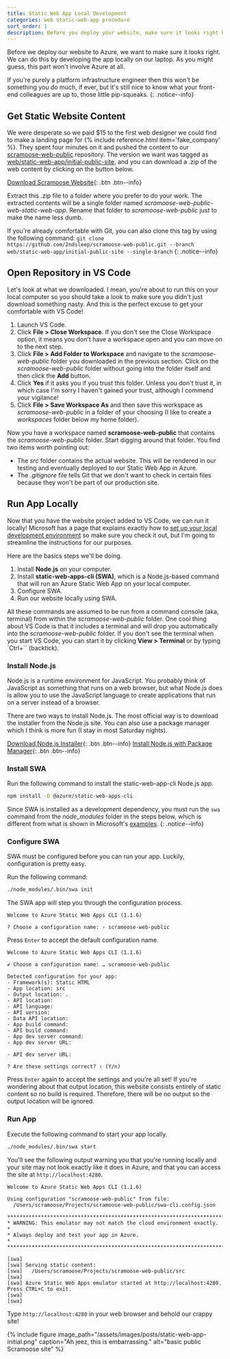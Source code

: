 ```yaml
---
title: Static Web App Local Development
categories: web static-web-app procedure
sort_order: 1
description: Before you deploy your website, make sure it looks right by editing it on your local computer.
---
```

Before we deploy our website to Azure, we want to make sure it looks right. We can do this by developing the app locally on our laptop. As you might guess, this part won't involve Azure at all.<!--more-->

If you're purely a platform infrastructure engineer then this won't be something you do much, if ever, but it's still nice to know what your front-end colleagues are up to, those little pip-squeaks.
{: .notice--info}

## Get Static Website Content

We were desperate so we paid $15 to the first web designer we could find to make a landing page for {% include reference.html item='fake_company' %}. They spent four minutes on it and pushed the content to our [scramoose-web-public](https://github.com/2ndsleep/scramoose-web-public) repository. The version we want was tagged as [web/static-web-app/initial-public-site](https://github.com/2ndsleep/scramoose-web-public/releases/tag/web%2Fstatic-web-app%2Finitial-public-site), and you can download a .zip of the web content by clicking on the button below.

[Download Scramoose Website](https://github.com/2ndsleep/scramoose-web-public/archive/refs/tags/web/static-web-app/initial-public-site.zip){: .btn .btn--info}

Extract this .zip file to a folder where you prefer to do your work. The extracted contents will be a single folder named *scramoose-web-public-web-static-web-app*. Rename that folder to *scramoose-web-public* just to make the name less dumb.

If you're already comfortable with Git, you can also clone this tag by using the following command: `git clone https://github.com/2ndsleep/scramoose-web-public.git --branch web/static-web-app/initial-public-site --single-branch`
{: .notice--info}

## Open Repository in VS Code

Let's look at what we downloaded. I mean, you're about to run this on your local computer so you should take a look to make sure you didn't just download something nasty. And this is the perfect excuse to get your comfortable with VS Code!

1. Launch VS Code.
1. Click **File > Close Workspace**. If you don't see the Close Workspace option, it means you don't have a workspace open and you can move on to the next step.
1. Click **File > Add Folder to Workspace** and navigate to the *scramoose-web-public* folder you downloaded in the previous section. Click on the *scramoose-web-public* folder without going into the folder itself and then click the **Add** button.
1. Click **Yes** if it asks you if you trust this folder. Unless you don't trust it, in which case I'm sorry I haven't gained your trust, although I commend your vigilance!
1. Click **File > Save Workspace As** and then save this workspace as *scramoose-web-public* in a folder of your choosing (I like to create a *workspaces* folder below my home folder).

Now you have a workspace named **scramoose-web-public** that contains the *scramoose-web-public* folder. Start digging around that folder. You find two items worth pointing out:

- The *src* folder contains the actual website. This will be rendered in our testing and eventually deployed to our Static Web App in Azure.
- The *.gitignore* file tells Git that we don't want to check in certain files because they won't be part of our production site.

## Run App Locally

Now that you have the website project added to VS Code, we can run it locally! Microsoft has a page that explains exactly how to [set up your local development environment](https://learn.microsoft.com/en-us/azure/static-web-apps/local-development) so make sure you check it out, but I'm going to streamline the instructions for our purposes.

Here are the basics steps we'll be doing.

1. Install **Node.js** on your computer.
1. Install **static-web-apps-cli (SWA)**, which is a Node.js-based command that will run an Azure Static Web App on your local computer.
1. Configure SWA.
1. Run our website locally using SWA.

All these commands are assumed to be run from a command console (aka, terminal) from within the *scramoose-web-public* folder. One cool thing about VS Code is that it includes a terminal and will drop you automatically into the *scramoose-web-public* folder. If you don't see the terminal when you start VS Code, you can start it by clicking **View > Terminal** or by typing `Ctrl+`` (backtick).

### Install Node.js

Node.js is a runtime environment for JavaScript. You probably think of JavaScript as something that runs on a web browser, but what Node.js does is allow you to use the JavaScript language to create applications that run on a server instead of a browser.

There are two ways to install Node.js. The most official way is to download the installer from the Node.js site. You can also use a package manager which I think is more fun (I stay in most Saturday nights).

[Download Node.js Installer](https://nodejs.org/en){: .btn .btn--info}
[Install Node.js with Package Manager](https://nodejs.org/en/download/package-manager){: .btn .btn--info}

### Install SWA

Run the following command to install the static-web-app-cli Node.js app.

``` bash
npm install -D @azure/static-web-apps-cli
```

Since SWA is installed as a development dependency, you must run the `swa` command from the *node_modules* folder in the steps below, which is different from what is shown in Microsoft's [examples](https://learn.microsoft.com/en-us/azure/static-web-apps/local-development#get-started).
{: .notice--info}

### Configure SWA

SWA must be configured before you can run your app. Luckily, configuration is pretty easy.

Run the following command:

``` bash
./node_modules/.bin/swa init
```

The SWA app will step you through the configuration process.

```
Welcome to Azure Static Web Apps CLI (1.1.6)

? Choose a configuration name: › scramoose-web-public
```

Press `Enter` to accept the default configuration name.

```
Welcome to Azure Static Web Apps CLI (1.1.6)

✔ Choose a configuration name: … scramoose-web-public

Detected configuration for your app:
- Framework(s): Static HTML
- App location: src
- Output location: .
- API location: 
- API language: 
- API version: 
- Data API location: 
- App build command: 
- API build command: 
- App dev server command: 
- App dev server URL: 

- API dev server URL: 

? Are these settings correct? › (Y/n)
```

Press `Enter` again to accept the settings and you're all set! If you're wondering about that output location, this website consists entirely of static content so no build is required. Therefore, there will be no output so the output location will be ignored.

### Run App

Execute the following command to start your app locally.

``` bash
./node_modules/.bin/swa start
```

You'll see the following output warning you that you're running locally and your site may not look exactly like it does in Azure, and that you can access the site at `http://localhost:4280`.

```
Welcome to Azure Static Web Apps CLI (1.1.6)

Using configuration "scramoose-web-public" from file:
  /Users/scramoose/Projects/scramoose-web-public/swa-cli.config.json

***********************************************************************
* WARNING: This emulator may not match the cloud environment exactly. *
* Always deploy and test your app in Azure.                           *
***********************************************************************

[swa] 
[swa] Serving static content:
[swa]   /Users/scramoose/Projects/scramoose-web-public/src
[swa] 
[swa] Azure Static Web Apps emulator started at http://localhost:4280. Press CTRL+C to exit.
[swa] 
[swa] 
```

Type `http://localhost:4280` in your web browser and behold our crappy site!

{% include figure image_path="/assets/images/posts/static-web-app-initial.png" caption="Ah jeez, this is embarrassing." alt="basic public Scramoose site" %}